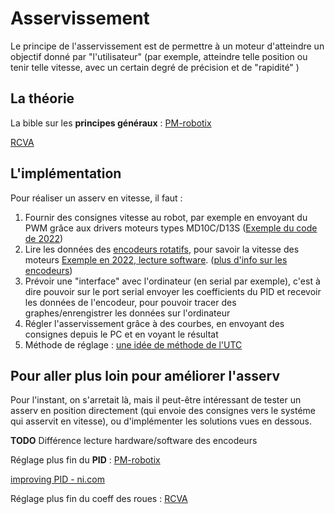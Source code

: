 # Asservissement

Le principe de l'asservissement est de permettre à un moteur d'atteindre un objectif donné par "l'utilisateur" (par exemple, atteindre telle position ou tenir telle vitesse, avec un certain degré de précision et de "rapidité" )

## La théorie 
La bible sur les **principes généraux** : [PM-robotix](https://www.pm-robotix.eu/2022/02/02/asservissement-et-pilotage-de-robot-autonome/)

[RCVA](http://www.rcva.fr/wp-content/uploads/2016/12/devoir_de_vacances.pdf)

## L'implémentation

Pour réaliser un asserv en vitesse, il faut :
1. Fournir des consignes vitesse au robot, par exemple en envoyant du PWM grâce aux drivers moteurs types MD10C/D13S ([Exemple du code de 2022](https://github.com/ENACRobotique/2022_Robot_A/blob/main/src/motor.cpp#L82))
2. Lire les données des [encodeurs rotatifs](https://www.generationrobots.com/blog/wp-content/uploads/2014/01/Encodeur-FR.png), pour savoir la vitesse des moteurs [Exemple en 2022, lecture software](https://github.com/ENACRobotique/2022_Robot_A/blob/main/src/odom.cpp). ([plus d'info sur les encodeurs](https://www.generationrobots.com/blog/fr/encodeurs-robotique-mobile/))
3. Prévoir une "interface" avec l'ordinateur (en serial par exemple), c'est à dire pouvoir sur le port serial envoyer les coefficients du PID et recevoir les données de l'encodeur, pour pouvoir tracer des graphes/enrengistrer les données sur l'ordinateur 
4. Régler l'asservissement grâce à des courbes, en envoyant des consignes depuis le PC et en voyant le résultat
5. Méthode de réglage :  [une idée de méthode de l'UTC](https://assos.utc.fr/utcoupe/wiki/doku.php?id=informatique:asservissement)

## Pour aller plus loin pour améliorer l'asserv 
Pour l'instant, on s'arretait là, mais il peut-être intéressant de tester un asserv en position directement (qui envoie des consignes vers le systéme qui asservit en vitesse), ou d'implémenter les solutions vues en dessous.

**TODO** Différence lecture hardware/software des encodeurs

Réglage plus fin du **PID** :
[PM-robotix](https://www.pm-robotix.eu/2022/01/19/ameliorer-vos-regulateurs-pid/)

[improving PID - ni.com](https://www.ni.com/fr-fr/innovations/white-papers/08/improving-pid-controller-performance.html)

Réglage plus fin du coeff des roues :
[RCVA](
https://github.com/VRAC-team/la-maxi-liste-ressources-eurobot/blob/master/odometrie/RCVA-Conseils_theoriques_pour_Eurobot.pdf)